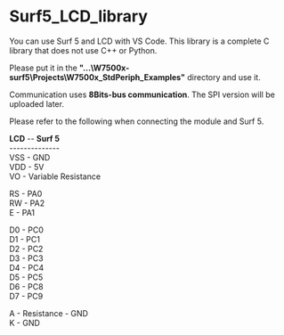 # Surf5_LCD_library

You can use Surf 5 and LCD with VS Code. This library is a complete C library that does not use C++ or Python. 

Please put it in the **"...\W7500x-surf5\Projects\W7500x_StdPeriph_Examples"** directory and use it.

Communication uses **8Bits-bus communication**.
The SPI version will be uploaded later.

Please refer to the following when connecting the module and Surf 5.

  **LCD** -- **Surf 5**  <br />
  -------------- <br />
  VSS  -  GND  <br />
  VDD  -  5V  <br />
  VO   -  Variable Resistance  <br />
  
  RS   -  PA0  <br />
  RW   -  PA2  <br />
  E    -  PA1  <br />

  D0   -  PC0  <br />
  D1   -  PC1 <br />
  D2   -  PC2 <br />
  D3   -  PC3 <br />
  D4   -  PC4 <br />
  D5   -  PC5 <br />
  D6   -  PC8 <br />
  D7   -  PC9 <br />

  A    -  Resistance  -  GND <br />
  K    -  GND <br />
  
